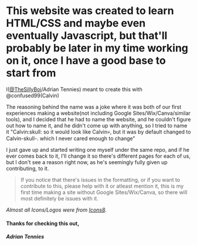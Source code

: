 # This website was created to learn HTML/CSS and maybe even eventually Javascript, but that'll probably be later in my time working on it, once I have a good base to start from
I([@TheSillyBoi](https://github.com/thesillyboi/)/Adrian Tennies) meant to create this with @confused99(Calvin)

The reasoning behind the name was a joke where it was both of our first experiences making a website(not including Google Sites/Wix/Canva/similar tools), and I decided that he had to name the website, and he couldn't figure out how to name it, and he didn't come up with anything, so I tried to name it "Calvin\:skull: so it would look like Calvin:skull:, but it was by default changed to Calvin-skull-. which I never cared enough to change"

 I just gave up and started writing one myself under the same repo, and if he ever comes back to it, I'll change it so there's different pages for each of us, but I don't see a reason right now, as he's seemingly fully given up contributing, to it.

> If you notice that there's issues in the formatting, or if you want to contribute to this, please help with it or atleast mention it, this is my first time making a site without Google Sites/Wix/Canva, so there will most definitely be issues with it.  

*Almost all Icons/Logos were from [Icons8](icons8.com).* 
####  Thanks for checking this out, 
 ##### **Adrian Tennies**